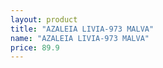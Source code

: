 ```yaml
---
layout: product
title: "AZALEIA LIVIA-973 MALVA"
name: "AZALEIA LIVIA-973 MALVA"
price: 89.9
---
```

